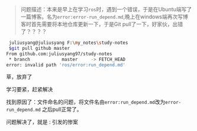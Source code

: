 > 问题描述：本来是早上在学习`ros`时，遇到一个错误，于是在Ubuntu端写了一篇博客。名为`error:error-run_depend.md`,晚上在windows端再次写博客时首先需要将本地仓库更新一下，于是Git pull了一下，好家伙，出错了？？？？



```bash
 juliusyang@juliusyang F:\my_notes\study-notes
 $git pull github master
From github.com:juliusyang97/study-notes
 * branch            master     -> FETCH_HEAD
error: invalid path 'ros/error:run_depend.md'
```



草，放弃了



学习要紧，赶紧解决



找到原因了：文件命名的问题，将文件名由`error:run_depend.md`改为`error-run_depend.md`  之后pull正常了。

问题解决了，就是`：`引发的惨案